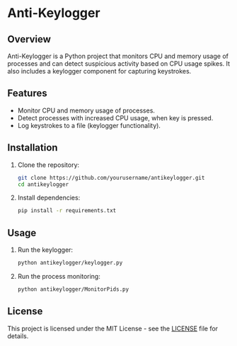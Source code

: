 # Anti-Keylogger

## Overview

Anti-Keylogger is a Python project that monitors CPU and memory usage of processes and can detect suspicious activity based on CPU usage spikes. It also includes a keylogger component for capturing keystrokes.

## Features

- Monitor CPU and memory usage of processes.
- Detect processes with increased CPU usage, when key is pressed.
- Log keystrokes to a file (keylogger functionality).

## Installation

1. Clone the repository:

    ```bash
    git clone https://github.com/yourusername/antikeylogger.git
    cd antikeylogger
    ```

2. Install dependencies:

    ```bash
    pip install -r requirements.txt
    ```

## Usage

1. Run the keylogger:

    ```bash
    python antikeylogger/keylogger.py
    ```

2. Run the process monitoring:

    ```bash
    python antikeylogger/MonitorPids.py
    ```

## License

This project is licensed under the MIT License - see the [LICENSE](LICENSE) file for details.